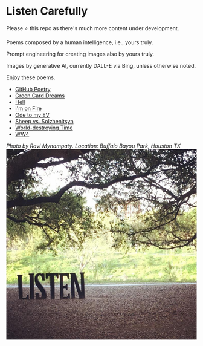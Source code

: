 # Listen Carefully

Please :star: this repo as there's much more content under development.  

Poems composed by a human intelligence, i.e., yours truly.

Prompt engineering for creating images also by yours truly.
  
Images by generative AI, currently DALL-E via Bing, unless otherwise noted.

Enjoy these poems. 

- [GitHub Poetry](https://github.com/mynampaty/listening-to-lines/tree/main/poems/GitHub-Poetry.md)
- [Green Card Dreams](https://github.com/mynampaty/listening-to-lines/tree/main/poems/Green-Card-Dreams.md)
- [Hell](https://github.com/mynampaty/listening-to-lines/tree/main/poems/Hell.md)
- [I'm on Fire](https://github.com/mynampaty/listening-to-lines/tree/main/poems/I'm-on-Fire.md)
- [Ode to my EV](https://github.com/mynampaty/listening-to-lines/tree/main/poems/Ode-to-my-EV.md)
- [Sheep vs. Solzhenitsyn](https://github.com/mynampaty/listening-to-lines/blob/main/poems/Lies.md)  
- [World-destroying Time](https://github.com/mynampaty/listening-to-lines/blob/main/poems/World-destroying-Time.md)
- [WW4](https://github.com/mynampaty/listening-to-lines/blob/main/poems/WW4.md)  


_Photo by Ravi Mynampaty. Location: Buffalo Bayou Park, Houston TX_  
<img src="poems/assets/images/listen1.jpeg" alt="Listen" title="Listen Carefully">  
